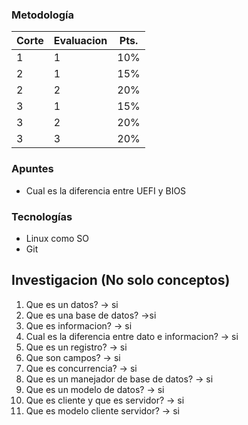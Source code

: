 ### Metodología
|Corte|Evaluacion|Pts.|
|--|--|--|
|1|1|10%|
|2|1|15%|
|2|2|20%|
|3|1|15%|
|3|2|20%|
|3|3|20%|
### Apuntes
- Cual es la diferencia entre UEFI y BIOS
### Tecnologías
- Linux como SO
- Git

## Investigacion (No solo conceptos)
1. Que es un datos? -> si
2. Que es una base de datos? ->si
3. Que es informacion? -> si
4. Cual es la diferencia entre dato e informacion? -> si
5. Que es un registro? -> si
6. Que son campos? -> si
7. Que es concurrencia? -> si
8. Que es un manejador de base de datos? -> si
9. Que es un modelo de datos? -> si
10. Que es cliente y que es servidor? -> si
11. Que es modelo cliente servidor? -> si
